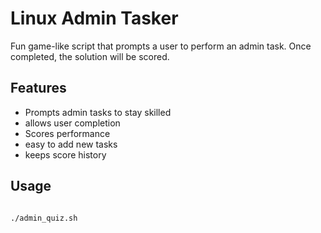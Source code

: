 # Linux Admin Tasker

Fun game-like script that prompts a user to perform an admin task. Once completed, the solution will be scored.

## Features

- Prompts admin tasks to stay skilled
- allows user completion
- Scores performance
- easy to add new tasks
- keeps score history

## Usage

```bash

./admin_quiz.sh
